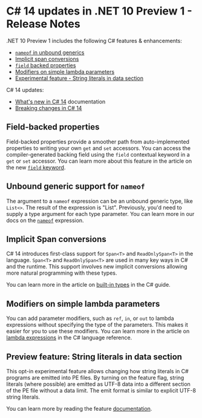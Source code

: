 # C# 14 updates in .NET 10 Preview 1 - Release Notes

.NET 10 Preview 1 includes the following C# features & enhancements:

- [`nameof` in unbound generics](#unbound-generic-support-for-nameof)
- [Implicit span conversions](#implicit-span-conversions)
- [`field` backed properties](#field-backed-properties)
- [Modifiers on simple lambda parameters](#modifiers-on-simple-lambda-parameters)
- [Experimental feature - String literals in data section](#preview-feature-string-literals-in-data-section)


C# 14 updates:

- [What's new in C# 14](https://learn.microsoft.com/dotnet/csharp/whats-new/csharp-14) documentation
- [Breaking changes in C# 14](https://learn.microsoft.com/dotnet/csharp/whats-new/breaking-changes/compiler%20breaking%20changes%20-%20dotnet%2010)

## Field-backed properties

Field-backed properties provide a smoother path from auto-implemented properties to writing your own `get` and `set` accessors. You can access the compiler-generated backing field using the `field` contextual keyword in a `get` or `set` accessor. You can learn more about this feature in the article on the new [`field` keyword](https://learn.microsoft.com/dotnet/csharp/language-reference/keywords/field).

## Unbound generic support for `nameof`

The argument to a `nameof` expression can be an unbound generic type, like `List<>`. The result of the expression is "List". Previously, you'd need to supply a type argument for each type parameter.  You can learn more in our docs on the [`nameof`](https://learn.microsoft.com/dotnet/csharp/language-reference/operators/nameof) expression.

## Implicit Span conversions

C# 14 introduces first-class support for `Span<T>` and `ReadOnlySpan<T>` in the language. `Span<T>` and `ReadOnlySpan<T>` are used in many key ways in C# and the runtime. This support involves new implicit conversions allowing more natural programming with these types.

You can learn more in the article on [built-in types](https://learn.microsoft.com/dotnet/csharp/language-reference/builtin-types/built-in-types.md) in the C# guide.

## Modifiers on simple lambda parameters

You can add parameter modifiers, such as `ref`, `in`, or `out` to lambda expressions without specifying the type of the parameters. This makes it easier for you to use these modifiers. You can learn more in the article on [lambda expressions](https://learn.microsoft.com/dotnet/csharp/language-reference/operators/lambda-expressions.md#input-parameters-of-a-lambda-expression) in the C# language reference.

## Preview feature: String literals in data section

This opt-in experimental feature allows changing how string literals in C# programs are emitted into PE files. By turning on the feature flag, string literals (where possible) are emitted as UTF-8 data into a different section of the PE file without a data limit. The emit format is similar to explicit UTF-8 string literals.


You can learn more by reading the feature [documentation](https://github.com/dotnet/roslyn/blob/main/docs/features/string-literals-data-section.md).
